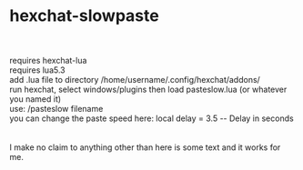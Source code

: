 # hexchat-slowpaste
<br><br>
requires hexchat-lua<br>
requires lua5.3<br>
add .lua file to directory /home/username/.config/hexchat/addons/<br>
run hexchat, select windows/plugins then load pasteslow.lua (or whatever you named it)<br>
use: /pasteslow filename<br>
you can change the paste speed here: local delay = 3.5 -- Delay in seconds<br>
<br><br>
I make no claim to anything other than here is some text and it works for me.<br>

